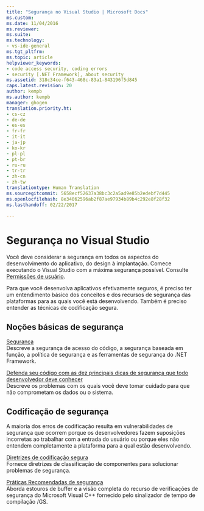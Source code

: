 ```yaml
---
title: "Segurança no Visual Studio | Microsoft Docs"
ms.custom: 
ms.date: 11/04/2016
ms.reviewer: 
ms.suite: 
ms.technology:
- vs-ide-general
ms.tgt_pltfrm: 
ms.topic: article
helpviewer_keywords:
- code access security, coding errors
- security [.NET Framework], about security
ms.assetid: 318c34ce-f643-468c-83a1-843196f5d845
caps.latest.revision: 20
author: kempb
ms.author: kempb
manager: ghogen
translation.priority.ht:
- cs-cz
- de-de
- es-es
- fr-fr
- it-it
- ja-jp
- ko-kr
- pl-pl
- pt-br
- ru-ru
- tr-tr
- zh-cn
- zh-tw
translationtype: Human Translation
ms.sourcegitcommit: 5658ecf52637a38bc3c2a5ad9e85b2edebf7d445
ms.openlocfilehash: 8e34062596ab2f87ae97934b89b4c292e8f28f32
ms.lasthandoff: 02/22/2017

---
```

# <a name="security-in-visual-studio"></a>Segurança no Visual Studio
Você deve considerar a segurança em todos os aspectos do desenvolvimento do aplicativo, do design à implantação. Comece executando o Visual Studio com a máxima segurança possível. Consulte [Permissões de usuário](../ide/user-permissions-and-visual-studio.md).  
  
 Para que você desenvolva aplicativos efetivamente seguros, é preciso ter um entendimento básico dos conceitos e dos recursos de segurança das plataformas para as quais você está desenvolvendo. Também é preciso entender as técnicas de codificação segura.  
  
## <a name="understanding-security"></a>Noções básicas de segurança  
 [Segurança](http://msdn.microsoft.com/Library/9a9621d7-8883-4a4f-a874-65e8e09e20a6)  
 Descreve a segurança de acesso do código, a segurança baseada em função, a política de segurança e as ferramentas de segurança do .NET Framework.  
  
 [Defenda seu código com as dez principais dicas de segurança que todo desenvolvedor deve conhecer](http://go.microsoft.com/fwlink/?LinkId=72877)  
 Descreve os problemas com os quais você deve tomar cuidado para que não comprometam os dados ou o sistema.  
  
## <a name="coding-for-security"></a>Codificação de segurança  
 A maioria dos erros de codificação resulta em vulnerabilidades de segurança que ocorrem porque os desenvolvedores fazem suposições incorretas ao trabalhar com a entrada do usuário ou porque eles não entendem completamente a plataforma para a qual estão desenvolvendo.  
  
 [Diretrizes de codificação segura](http://msdn.microsoft.com/Library/4f882d94-262b-4494-b0a6-ba9ba1f5f177)  
 Fornece diretrizes de classificação de componentes para solucionar problemas de segurança.  
  
 [Práticas Recomendadas de segurança](/visual-cpp/top/security-best-practices-for-cpp)  
 Aborda estouros de buffer e a visão completa do recurso de verificações de segurança do Microsoft Visual C++ fornecido pelo sinalizador de tempo de compilação /GS.
